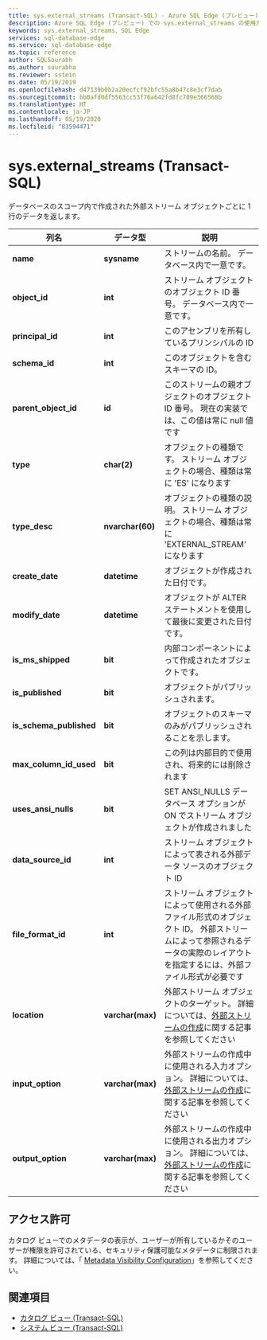 ```yaml
---
title: sys.external_streams (Transact-SQL) - Azure SQL Edge (プレビュー)
description: Azure SQL Edge (プレビュー) での sys.external_streams の使用方法について説明します
keywords: sys.external_streams、SQL Edge
services: sql-database-edge
ms.service: sql-database-edge
ms.topic: reference
author: SQLSourabh
ms.author: sourabha
ms.reviewer: sstein
ms.date: 05/19/2019
ms.openlocfilehash: d47139b0b2a20ecfcf92bfc55a8b47c8e3cf7dab
ms.sourcegitcommit: bb0afd0df5563cc53f76a642fd8fc709e366568b
ms.translationtype: HT
ms.contentlocale: ja-JP
ms.lasthandoff: 05/19/2020
ms.locfileid: "83594471"
---
```

# <a name="sysexternal_streams-transact-sql"></a>sys.external_streams (Transact-SQL)

データベースのスコープ内で作成された外部ストリーム オブジェクトごとに 1 行のデータを返します。

|列名|データ型|説明|  
|-----------------|---------------|-----------------|
|**name**|**sysname**|ストリームの名前。 データベース内で一意です。|
|**object_id**|**int**|ストリーム オブジェクトのオブジェクト ID 番号。 データベース内で一意です。|
|**principal_id**|**int**|このアセンブリを所有しているプリンシパルの ID|
|**schema_id**|**int**| このオブジェクトを含むスキーマの ID。|
|**parent_object_id**|**id**| このストリームの親オブジェクトのオブジェクト ID 番号。 現在の実装では、この値は常に null 値です|
|**type**|**char(2)**|オブジェクトの種類です。 ストリーム オブジェクトの場合、種類は常に 'ES' になります|
|**type_desc**|**nvarchar(60)**| オブジェクトの種類の説明。 ストリーム オブジェクトの場合、種類は常に 'EXTERNAL_STREAM' になります|
|**create_date**|**datetime**| オブジェクトが作成された日付です。|
|**modify_date**|**datetime**| オブジェクトが ALTER ステートメントを使用して最後に変更された日付です。|
|**is_ms_shipped**|**bit**| 内部コンポーネントによって作成されたオブジェクトです。|  
|**is_published**|**bit**|オブジェクトがパブリッシュされます。|  
|**is_schema_published**|**bit**|オブジェクトのスキーマのみがパブリッシュされることを示します。|
|**max_column_id_used**|**bit**| この列は内部目的で使用され、将来的には削除されます|  
|**uses_ansi_nulls**|**bit**| SET ANSI_NULLS データベース オプションが ON でストリーム オブジェクトが作成されました|
|**data_source_id**|**int**| ストリーム オブジェクトによって表される外部データ ソースのオブジェクト ID |  
|**file_format_id**|**int**| ストリーム オブジェクトによって使用される外部ファイル形式のオブジェクト ID。 外部ストリームによって参照されるデータの実際のレイアウトを指定するには、外部ファイル形式が必要です| 
|**location**|**varchar(max)**| 外部ストリーム オブジェクトのターゲット。 詳細については、[外部ストリームの作成](overview.md)に関する記事を参照してください |
|**input_option**|**varchar(max)**| 外部ストリームの作成中に使用される入力オプション。 詳細については、[外部ストリームの作成](overview.md)に関する記事を参照してください |
|**output_option**|**varchar(max)**| 外部ストリームの作成中に使用される出力オプション。 詳細については、[外部ストリームの作成](overview.md)に関する記事を参照してください | 

## <a name="permissions"></a>アクセス許可

カタログ ビューでのメタデータの表示が、ユーザーが所有しているかそのユーザーが権限を許可されている、セキュリティ保護可能なメタデータに制限されます。 詳細については、「 [Metadata Visibility Configuration](/sql/relational-databases/security/metadata-visibility-configuration/)」を参照してください。

## <a name="see-also"></a>関連項目

- [カタログ ビュー (Transact-SQL)](/sql/relational-databases/system-catalog-views/catalog-views-transact-sql/)
- [システム ビュー (Transact-SQL)](/sql/t-sql/language-reference/)
